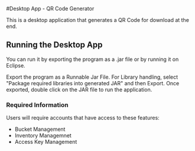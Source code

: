 #Desktop App - QR Code Generator

This is a desktop application that generates a QR Code for download at the end.

## Running the Desktop App

You can run it by exporting the program as a .jar file or by running it on Eclipse.

Export the program as a Runnable Jar File. For Library handling, select "Package required libraries into generated JAR" and then Export.
Once exported, double click on the JAR file to run the application.

### Required Information
Users will require accounts that have access to these features:
- Bucket Management
- Inventory Managemnet
- Access Key Management

